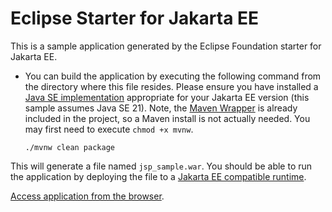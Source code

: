 # Eclipse Starter for Jakarta EE
This is a sample application generated by the Eclipse Foundation starter for Jakarta EE.

* You can build the application by executing the following command from the directory where this file resides. 
Please ensure you have installed a [Java SE implementation](https://adoptium.net) appropriate for your 
Jakarta EE version (this sample assumes Java SE 21). Note, 
the [Maven Wrapper](https://maven.apache.org/wrapper/) is already included in the project, so a Maven install 
is not actually needed. You may first need to execute `chmod +x mvnw`.

  ```
  ./mvnw clean package
  ```
 
This will generate a file named `jsp_sample.war`. You should be able to run the application by deploying 
the file to a [Jakarta EE compatible runtime](https://jakarta.ee/compatibility).

[Access application from the browser](http://localhost:8080/jakartaee-hello-world/hello).
